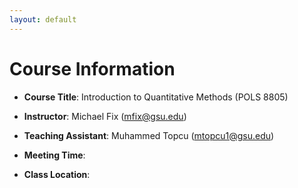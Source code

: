 ```yaml
---
layout: default
---
```


# Course Information

- **Course Title**: Introduction to Quantitative Methods (POLS 8805)

- **Instructor**: Michael Fix (mfix@gsu.edu)

- **Teaching Assistant**: Muhammed Topcu (mtopcu1@gsu.edu)

- **Meeting Time**: 

- **Class Location**: 

